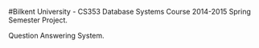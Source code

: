 #Bilkent University - CS353 Database Systems Course
2014-2015 Spring Semester Project.

Question Answering System.
